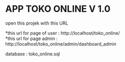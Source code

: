 APP TOKO ONLINE V 1.0
============

open this projek with this URL <br>

*this url for page of user : http://localhost/toko_online/ <br>
*this url for page admin : http://localhost/toko_online/admin/dashboard_admin <br>

database : toko_online.sql


